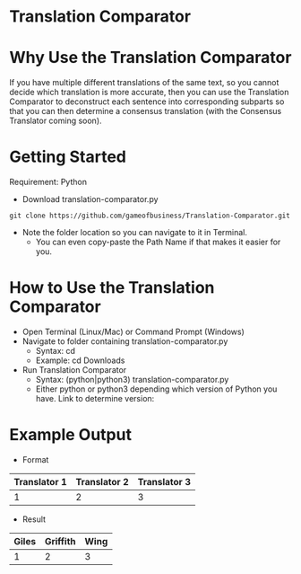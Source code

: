 # Translation Comparator

# Why Use the Translation Comparator

If you have multiple different translations of the same text, so you cannot decide which translation is more accurate, then you can use the Translation Comparator to deconstruct each sentence into corresponding subparts so that you can then determine a consensus translation (with the Consensus Translator coming soon). 

# Getting Started

Requirement: Python

* Download translation-comparator.py

```git clone https://github.com/gameofbusiness/Translation-Comparator.git```

* Note the folder location so you can navigate to it in Terminal.
	* You can even copy-paste the Path Name if that makes it easier for you.

# How to Use the Translation Comparator

* Open Terminal (Linux/Mac) or Command Prompt (Windows)
* Navigate to folder containing translation-comparator.py
	* Syntax: cd <path name>
	* Example: cd Downloads
* Run Translation Comparator
	* Syntax: (python|python3) translation-comparator.py
	* Either python or python3 depending which version of Python you have. Link to determine version: 

# Example Output

* Format

| Translator 1 | Translator 2 	| Translator 3 	|
|--------------|----------------|---------------|
| 1			   | 2				| 3				|

* Result

| Giles | Griffith 	| Wing 	|
|-------|-----------|-------|
| 1		| 2			| 3		|